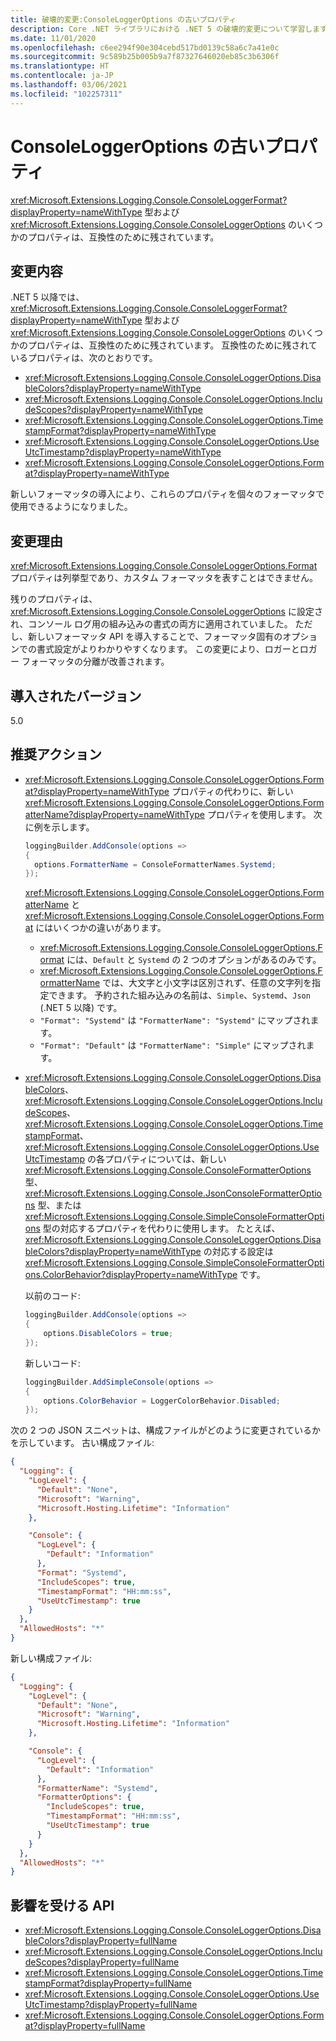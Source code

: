 ```yaml
---
title: 破壊的変更:ConsoleLoggerOptions の古いプロパティ
description: Core .NET ライブラリにおける .NET 5 の破壊的変更について学習します。ConsoleLoggerFormat 型と ConsoleLoggerOptions のいくつかのプロパティは、古くなりました。
ms.date: 11/01/2020
ms.openlocfilehash: c6ee294f90e304cebd517bd0139c58a6c7a41e0c
ms.sourcegitcommit: 9c589b25b005b9a7f87327646020eb85c3b6306f
ms.translationtype: HT
ms.contentlocale: ja-JP
ms.lasthandoff: 03/06/2021
ms.locfileid: "102257311"
---
```

# <a name="obsolete-properties-on-consoleloggeroptions"></a>ConsoleLoggerOptions の古いプロパティ

<xref:Microsoft.Extensions.Logging.Console.ConsoleLoggerFormat?displayProperty=nameWithType> 型および <xref:Microsoft.Extensions.Logging.Console.ConsoleLoggerOptions> のいくつかのプロパティは、互換性のために残されています。

## <a name="change-description"></a>変更内容

.NET 5 以降では、<xref:Microsoft.Extensions.Logging.Console.ConsoleLoggerFormat?displayProperty=nameWithType> 型および <xref:Microsoft.Extensions.Logging.Console.ConsoleLoggerOptions> のいくつかのプロパティは、互換性のために残されています。 互換性のために残されているプロパティは、次のとおりです。

- <xref:Microsoft.Extensions.Logging.Console.ConsoleLoggerOptions.DisableColors?displayProperty=nameWithType>
- <xref:Microsoft.Extensions.Logging.Console.ConsoleLoggerOptions.IncludeScopes?displayProperty=nameWithType>
- <xref:Microsoft.Extensions.Logging.Console.ConsoleLoggerOptions.TimestampFormat?displayProperty=nameWithType>
- <xref:Microsoft.Extensions.Logging.Console.ConsoleLoggerOptions.UseUtcTimestamp?displayProperty=nameWithType>
- <xref:Microsoft.Extensions.Logging.Console.ConsoleLoggerOptions.Format?displayProperty=nameWithType>

新しいフォーマッタの導入により、これらのプロパティを個々のフォーマッタで使用できるようになりました。

## <a name="reason-for-change"></a>変更理由

<xref:Microsoft.Extensions.Logging.Console.ConsoleLoggerOptions.Format> プロパティは列挙型であり、カスタム フォーマッタを表すことはできません。

残りのプロパティは、<xref:Microsoft.Extensions.Logging.Console.ConsoleLoggerOptions> に設定され、コンソール ログ用の組み込みの書式の両方に適用されていました。 ただし、新しいフォーマッタ API を導入することで、フォーマッタ固有のオプションでの書式設定がよりわかりやすくなります。 この変更により、ロガーとロガー フォーマッタの分離が改善されます。

## <a name="version-introduced"></a>導入されたバージョン

5.0

## <a name="recommended-action"></a>推奨アクション

- <xref:Microsoft.Extensions.Logging.Console.ConsoleLoggerOptions.Format?displayProperty=nameWithType> プロパティの代わりに、新しい <xref:Microsoft.Extensions.Logging.Console.ConsoleLoggerOptions.FormatterName?displayProperty=nameWithType> プロパティを使用します。 次に例を示します。

  ```csharp
  loggingBuilder.AddConsole(options =>
  {
    options.FormatterName = ConsoleFormatterNames.Systemd;
  });
  ```

  <xref:Microsoft.Extensions.Logging.Console.ConsoleLoggerOptions.FormatterName> と <xref:Microsoft.Extensions.Logging.Console.ConsoleLoggerOptions.Format> にはいくつかの違いがあります。

  - <xref:Microsoft.Extensions.Logging.Console.ConsoleLoggerOptions.Format> には、`Default` と `Systemd` の 2 つのオプションがあるのみです。
  - <xref:Microsoft.Extensions.Logging.Console.ConsoleLoggerOptions.FormatterName> では、大文字と小文字は区別されず、任意の文字列を指定できます。 予約された組み込みの名前は、`Simple`、`Systemd`、`Json` (.NET 5 以降) です。
  - `"Format": "Systemd"` は `"FormatterName": "Systemd"` にマップされます。
  - `"Format": "Default"` は `"FormatterName": "Simple"` にマップされます。

- <xref:Microsoft.Extensions.Logging.Console.ConsoleLoggerOptions.DisableColors>、<xref:Microsoft.Extensions.Logging.Console.ConsoleLoggerOptions.IncludeScopes>、<xref:Microsoft.Extensions.Logging.Console.ConsoleLoggerOptions.TimestampFormat>、<xref:Microsoft.Extensions.Logging.Console.ConsoleLoggerOptions.UseUtcTimestamp> の各プロパティについては、新しい <xref:Microsoft.Extensions.Logging.Console.ConsoleFormatterOptions> 型、<xref:Microsoft.Extensions.Logging.Console.JsonConsoleFormatterOptions> 型、または <xref:Microsoft.Extensions.Logging.Console.SimpleConsoleFormatterOptions> 型の対応するプロパティを代わりに使用します。 たとえば、<xref:Microsoft.Extensions.Logging.Console.ConsoleLoggerOptions.DisableColors?displayProperty=nameWithType> の対応する設定は <xref:Microsoft.Extensions.Logging.Console.SimpleConsoleFormatterOptions.ColorBehavior?displayProperty=nameWithType> です。

  以前のコード:

  ```csharp
  loggingBuilder.AddConsole(options =>
  {
      options.DisableColors = true;
  });
  ```

  新しいコード:

  ```csharp
  loggingBuilder.AddSimpleConsole(options =>
  {
      options.ColorBehavior = LoggerColorBehavior.Disabled;
  });
  ```

次の 2 つの JSON スニペットは、構成ファイルがどのように変更されているかを示しています。 古い構成ファイル:

```json
{
  "Logging": {
    "LogLevel": {
      "Default": "None",
      "Microsoft": "Warning",
      "Microsoft.Hosting.Lifetime": "Information"
    },

    "Console": {
      "LogLevel": {
        "Default": "Information"
      },
      "Format": "Systemd",
      "IncludeScopes": true,
      "TimestampFormat": "HH:mm:ss",
      "UseUtcTimestamp": true
    }
  },
  "AllowedHosts": "*"
}
```

新しい構成ファイル:

```json
{
  "Logging": {
    "LogLevel": {
      "Default": "None",
      "Microsoft": "Warning",
      "Microsoft.Hosting.Lifetime": "Information"
    },

    "Console": {
      "LogLevel": {
        "Default": "Information"
      },
      "FormatterName": "Systemd",
      "FormatterOptions": {
        "IncludeScopes": true,
        "TimestampFormat": "HH:mm:ss",
        "UseUtcTimestamp": true
      }
    }
  },
  "AllowedHosts": "*"
}
```

## <a name="affected-apis"></a>影響を受ける API

- <xref:Microsoft.Extensions.Logging.Console.ConsoleLoggerOptions.DisableColors?displayProperty=fullName>
- <xref:Microsoft.Extensions.Logging.Console.ConsoleLoggerOptions.IncludeScopes?displayProperty=fullName>
- <xref:Microsoft.Extensions.Logging.Console.ConsoleLoggerOptions.TimestampFormat?displayProperty=fullName>
- <xref:Microsoft.Extensions.Logging.Console.ConsoleLoggerOptions.UseUtcTimestamp?displayProperty=fullName>
- <xref:Microsoft.Extensions.Logging.Console.ConsoleLoggerOptions.Format?displayProperty=fullName>

<!--

#### Category

- Core .NET libraries
- ASP.NET

### Affected APIs

- `P:Microsoft.Extensions.Logging.Console.ConsoleLoggerOptions.DisableColors`
- `P:Microsoft.Extensions.Logging.Console.ConsoleLoggerOptions.IncludeScopes`
- `P:Microsoft.Extensions.Logging.Console.ConsoleLoggerOptions.TimestampFormat`
- `P:Microsoft.Extensions.Logging.Console.ConsoleLoggerOptions.UseUtcTimestamp`
- `P:Microsoft.Extensions.Logging.Console.ConsoleLoggerOptions.Format`

-->
